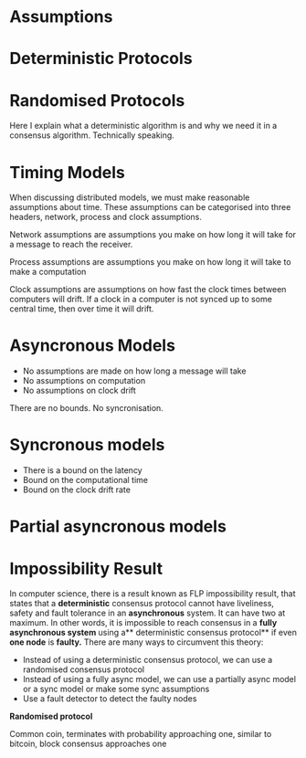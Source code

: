 # Assumptions

# Deterministic Protocols

# Randomised Protocols

Here I explain what a deterministic algorithm is and why we need it in a consensus algorithm. Technically speaking.

# Timing Models

When discussing distributed models, we must make reasonable assumptions about time. These assumptions can be categorised into three headers, network, process and clock assumptions.

Network assumptions are assumptions you make on how long it will take for a message to reach the receiver.

Process assumptions are assumptions you make on how long it will take to make a computation

Clock assumptions are assumptions on how fast the clock times between computers will drift. If a clock in a computer is not synced up to some central time, then over time it will drift.

# Asyncronous Models

* No assumptions are made on how long a message will take 
* No assumptions on computation
* No assumptions on clock drift

There are no bounds. No syncronisation.

# Syncronous models

* There is a bound on the latency
* Bound on the computational time
* Bound on the clock drift rate

# Partial asyncronous models

# Impossibility Result

In computer science, there is a result known as FLP impossibility result, that states that a **deterministic** consensus protocol cannot have liveliness, safety and fault tolerance in an **asynchronous** system. It can have two at maximum. In other words, it is impossible to reach consensus in a **fully asynchronous system** using a** deterministic consensus protocol** if even **one node** is **faulty.** There are many ways to circumvent this theory:

* Instead of using a deterministic consensus protocol, we can use a randomised consensus protocol
* Instead of using a fully async model, we can use a partially async model or a sync model or make some sync assumptions
* Use a fault detector to detect the faulty nodes

**Randomised protocol**

Common coin, terminates with probability approaching one, similar to bitcoin, block consensus approaches one



